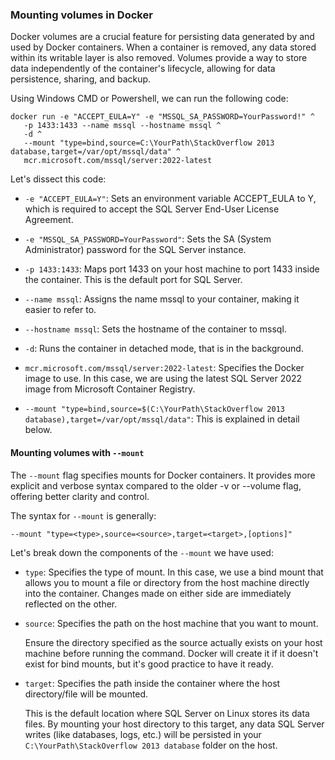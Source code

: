 ### Mounting volumes in Docker

Docker volumes are a crucial feature for persisting data generated by and used by Docker containers. When a container is removed, any data stored within its writable layer is also removed. Volumes provide a way to store data independently of the container's lifecycle, allowing for data persistence, sharing, and backup.

Using Windows CMD or Powershell, we can run the following code:

```
docker run -e "ACCEPT_EULA=Y" -e "MSSQL_SA_PASSWORD=YourPassword!" ^
   -p 1433:1433 --name mssql --hostname mssql ^
   -d ^
   --mount "type=bind,source=C:\YourPath\StackOverflow 2013 database,target=/var/opt/mssql/data" ^
   mcr.microsoft.com/mssql/server:2022-latest
```

Let's dissect this code:

- `-e "ACCEPT_EULA=Y"`: Sets an environment variable ACCEPT_EULA to Y, which is required to accept the SQL Server End-User License Agreement.

- `-e "MSSQL_SA_PASSWORD=YourPassword"`: Sets the SA (System Administrator) password for the SQL Server instance. 

- `-p 1433:1433`: Maps port 1433 on your host machine to port 1433 inside the container. This is the default port for SQL Server.

- `--name mssql`: Assigns the name mssql to your container, making it easier to refer to.

- `--hostname mssql`: Sets the hostname of the container to mssql.

- `-d`: Runs the container in detached mode, that is in the background.

- `mcr.microsoft.com/mssql/server:2022-latest`: Specifies the Docker image to use. In this case, we are using the latest SQL Server 2022 image from Microsoft Container Registry.

- `--mount "type=bind,source=$(C:\YourPath\StackOverflow 2013 database),target=/var/opt/mssql/data"`: This is explained in detail below.

#### Mounting volumes with `--mount`

The `--mount` flag specifies mounts for Docker containers. It provides more explicit and verbose syntax compared to the older -v or --volume flag, offering better clarity and control.

The syntax for `--mount` is generally:
```
--mount "type=<type>,source=<source>,target=<target>,[options]"
```

Let's break down the components of the `--mount` we have used:

- `type`: Specifies the type of mount. In this case, we use a bind mount that allows you to mount a file or directory from the host machine directly into the container. Changes made on either side are immediately reflected on the other.

- `source`: Specifies the path on the host machine that you want to mount.

    Ensure the directory specified as the source actually exists on your host machine before running the command. Docker will create it if it doesn't exist for bind mounts, but it's good practice to have it ready.

- `target`: Specifies the path inside the container where the host directory/file will be mounted.

    This is the default location where SQL Server on Linux stores its data files. By mounting your host directory to this target, any data SQL Server writes (like databases, logs, etc.) will be persisted in your `C:\YourPath\StackOverflow 2013 database` folder on the host.